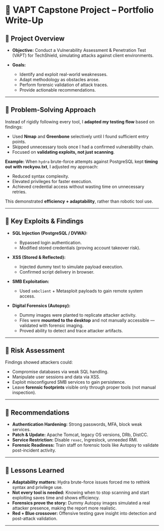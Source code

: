 # 📘 VAPT Capstone Project – Portfolio Write-Up

## 🔹 Project Overview

* **Objective:** Conduct a Vulnerability Assessment & Penetration Test (VAPT) for TechShield, simulating attacks against client environments.
* **Goals:**

  * Identify and exploit real-world weaknesses.
  * Adapt methodology as obstacles arose.
  * Perform forensic validation of attack traces.
  * Provide actionable recommendations.

---

## 🔹 Problem-Solving Approach

Instead of rigidly following every tool, I **adapted my testing flow** based on findings:

* Used **Nmap** and **Greenbone** selectively until I found sufficient entry points.
* Skipped unnecessary tools once I had a confirmed vulnerability chain.
* Focused on **validating exploits, not just scanning**.

**Example:**
When `hydra` brute-force attempts against PostgreSQL kept **timing out with rockyou.txt**, I adjusted my approach:

* Reduced syntax complexity.
* Elevated privileges for faster execution.
* Achieved credential access without wasting time on unnecessary retries.

This demonstrated **efficiency + adaptability**, rather than robotic tool use.

---

## 🔹 Key Exploits & Findings

* **SQL Injection (PostgreSQL / DVWA):**

  * Bypassed login authentication.
  * Modified stored credentials (proving account takeover risk).

* **XSS (Stored & Reflected):**

  * Injected dummy text to simulate payload execution.
  * Confirmed script delivery in browser.

* **SMB Exploitation:**

  * Used `smbclient` + Metasploit payloads to gain remote system access.

* **Digital Forensics (Autopsy):**

  * Dummy images were planted to replicate attacker activity.
  * Files were **mounted to the desktop** and not manually accessible — validated with forensic imaging.
  * Proved ability to detect and trace attacker artifacts.

---

## 🔹 Risk Assessment

Findings showed attackers could:

* Compromise databases via weak SQL handling.
* Manipulate user sessions and data via XSS.
* Exploit misconfigured SMB services to gain persistence.
* Leave **forensic footprints** visible only through proper tools (not manual inspection).

---

## 🔹 Recommendations

* **Authentication Hardening:** Strong passwords, MFA, block weak services.
* **Patch & Update:** Apache Tomcat, legacy OS versions, DRb, DistCC.
* **Service Restriction:** Disable `rexec`, Ingreslock, unneeded RMI.
* **Forensic Readiness:** Train staff on forensic tools like Autopsy to validate post-incident activity.

---

## 🔹 Lessons Learned

* **Adaptability matters:** Hydra brute-force issues forced me to rethink syntax and privilege use.
* **Not every tool is needed:** Knowing when to stop scanning and start exploiting saves time and shows efficiency.
* **Forensics prove the story:** Dummy Autopsy images simulated a real attacker presence, making the report more realistic.
* **Red + Blue crossover:** Offensive testing gave insight into detection and post-attack validation.

---
